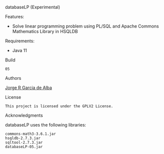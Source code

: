 databaseLP (Experimental)

Features:

   - Solve linear programming problem using PL/SQL and Apache Commons Mathematics Library in HSQLDB

Requirements:

   - Java 11

Build

    05

Authors

[Jorge R Garcia de Alba](https://xjrga.github.io "Jorge R Garcia de Alba")

License

    This project is licensed under the GPLV2 License.

Acknowledgments

databaseLP uses the following libraries:

    commons-math3-3.6.1.jar
    hsqldb-2.7.3.jar
    sqltool-2.7.3.jar
    databaseLP-05.jar
